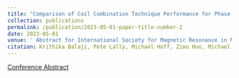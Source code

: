 ```yaml
---
title: "Comparison of Coil Combination Technique Performance for Phase Preservation"
collection: publications
permalink: /publication/2023-05-01-paper-title-number-2
date: 2023-05-01
venue: ' Abstract for International Society for Magnetic Resonance in Medicine 2023'
citation: Krithika Balaji, Pete Lally, Michael Hoff, Zimu Huo, Michael Mendoza, Neal K Bangerter  
---
```



[Conference Abstract](https://submissions.mirasmart.com/ISMRM2023/Itinerary/PresentationDetail.aspx?evdid=6370)
